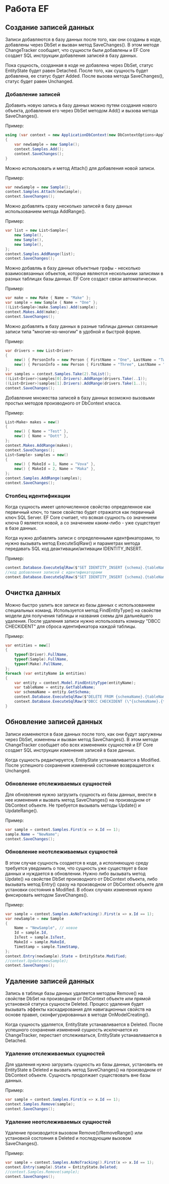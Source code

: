 # Работа EF

## Создание записей данных

Записи добавляются в базу данных после того, как они созданы в коде, добавлены через DbSet<T> и вызван метод SaveChanges(). В этом методе ChangeTracker сообщает, что сущности были добавлены и EF Core создает SQL инструкции добавления записей в базу данных.

Пока сущность, созданная в коде не добавлена через DbSet<T>, статус EntityState будет равен Detached. После того, как сущность будет добавлена, ее статус будет Added. После вызова метода SaveChanges(), статус будет равен Unchanged.

### Добавление записей

Добавить новую запись в базу данных можно путем создания нового объекта, добавления его через DbSet<T> методом Add() и вызова метода SaveChanges(). 

Пример:

```csharp
using (var context = new ApplicationDbContext(new DbContextOptions<ApplicationDbContext>()))
{
    var newSample = new Sample();
    context.Samples.Add();
    context.SaveChanges();
}
```

Можно использовать и метод Attach() для добавления новой записи.

Пример:

```csharp
var newSample = new Sample();
context.Samples.Attach(newSample);
context.SaveChanges();
```

Можно добавлять сразу несколько записей в базу данных использованием метода AddRange().

Пример:

```csharp
var list = new List<Sample>{
    new Sample(),
    new Sample(),
    new Sample(),
};
context.Samples.AddRange(list);
context.SaveChanges();
```

Можно добавляь в базу данных объектные графы - несколько взаимосвязанных объектов, которые являются несколькими записями в разных таблицах базы данных. EF Core создаст связи автоматически.

Пример:

```csharp
var make = new Make { Name = "Make" };
var sample = new Sample { Name = "One" };
((List<Sample>)make.Samples).Add(sample);
context.Makes.Add(make);
context.SaveChanges();
```

Можно добавлять в базу данных в разные таблицы данных связанные записи типа "многие-ко-многим" в удобной и быстрой форме.

Пример:

```csharp
var drivers = new List<Driver>
{
    new() { PersonInfo = new Person { FirstName = "One", LastName = "Two" }},
    new() { PersonInfo = new Person { FirstName = "Three", LastName = "Four" }},
};
var samples = context.Samples.Take(2).ToList();
((List<Driver>)samples[0].Drivers).AddRange(drivers.Take(..1));
((List<Driver>)samples[1].Drivers).AddRange(drivers.Take(1..));
context.SaveChanges();
```

Добавление множества записей в базу данных возможно вызовыми простых методов производного от DbContext класса.

Пример:

```csharp
List<Make> makes = new()
{
    new() { Name = "Test" },
    new() { Name = "Dott" },
};
context.Makes.AddRange(makes);
context.SaveChanges();
List<Sample> samples = new()
{
    new() { MakeId = 1, Name = "Vova" },
    new() { MakeId = 2, Name = "Maka" },
};
context.Samples.AddRange(samples);
context.SaveChanges();
```

### Столбец идентификации

Когда сущность имеет целочисленное свойство определенное как первичный ключ, то такое свойство будет отражатся как первичный ключ SQL Server. EF Core считает, что всякая сущность со значением ключа 0 является новой, а со значением каким-либо - уже существует в базе данных.

Когда нужно добавлять записи с определенными идентфикаторами, то нужно вызывать метод ExecuteSqlRaw() и параметрах метода передавать SQL код деактивации/активации IDENTITY_INSERT.

Пример:

```csharp
context.Database.ExecuteSqlRaw($"SET IDENTITY_INSERT {schema}.{tableName} ON");
//код добавления записей с идентификаторами
context.Database.ExecuteSqlRaw($"SET IDENTITY_INSERT {schema}.{tableName} OFF");
```

## Очистка данных

Можно быстро уалить все записи из базы данных с использованием специальных команд. Используется метод FindEntityType() на свойстве модели для получения таблицы и названия схемы для дальнейшего удаления. После удаления записи нужно использовать команду "DBCC CHECKIDENT" для сброса идентификатора каждой таблицы.

Пример:

```csharp
var entities = new[]
{
    typeof(Driver).FullName,
    typeof(Sample).FullName,
    typeof(Make).FullName,
};
foreach (var entityName in entities)
{
    var entity = context.Model.FindEntityType(entityName);
    var tableName = entity.GetTableName;
    var schemaName = entity.GetSchema;
    context.Database.ExecuteSqlRaw($"DELETE FROM {schemaName}.{tableName}");
    context.Database.ExecuteSqlRaw($"DBCC CHECKIDENT (\"{schemaName}.{tableName}\", RESEED, 0)");
}
```

## Обновление записей данных

Записи изменяются в базе данных после того, как они будут заргужены через DbSet<T>, изменены и вызван метод SaveChanges(). В этом методе ChangeTracker сообщает обо всех изменениях сущностей и EF Core создает SQL инструкции изменения записей в базе данных.

Когда сущность редактируется, EntityState устанавливается в Modified. После успешного сохранения изменений состояние возвращается к Unchanged.

### Обновление отслеживаемых сущностей

Для обновления нужно загрузить сущность из базы данных, внести в нее изменения и вызвать метод SaveChanges() на производном от DbContext объекте. Не требуется вызывать методы Update() и UpdateRange().

Пример:

```csharp
var sample = context.Samples.First(x => x.Id == 1);
sample.Name = "NewName";
context.SaveChanges();
```

### Обновление неотслеживаемых сущностей

В этом случае сущность создается в коде, а исполняющую среду требуется уведомить о том, что сущность уже существует в базе данных и нуждается в обновлении. Нужно либо вызывать метод Update() на свойстве DbSet<T> производного от DbContext объекта, либо вызывать метод Entry() сразу на производном от DbContext объекте для установки состояния в Modified. В обоих случаях изменения нужно фиксировать методом SaveChanges().

Пример:

```csharp
var sample = context.Samples.AsNoTracking().First(x => x.Id == 1);
var newSample = new Sample
{
    Name = "NewSample", // новое
    Id = sample.Id,
    IsTest = sample.IsTest,
    MakeId = sample.MakeId,
    TimeStamp = sample.TimeStamp,
};
context.Entry(newSample).State = EntityState.Modified;
//context.Update(newSample);
context.SaveChanges();
```

## Удаление записей данных

Запись в таблице базы данных удаляется методом Remove() на свойстве DbSet<T> на производном от DbContext объекте или прямой установкой статуса сущности Deleted. Процесс удаления будет вызывать эффекты каскадирования для навигационных свойств на основе правил, сконфигурированных в методе OnModelCreating().

Когда сущность удаляется, EntityState устанавливается в Deleted. После успешного сохранения изменений сущность исключается из ChangeTracker, перестает отслеживаться, EntityState устанавливается в Detached.

### Удаление отслеживаемых сущностей

Для удаления нужно загрузить сущность из базы данных, установить ее EntityState в Deleted и вызвать метод SaveChanges() на производном от DbContext объекте. Сущность продолжает существовать вне базы данных.

Пример:

```csharp
var sample = context.Samples.First(x => x.Id == 1);
context.Samples.Remove(sample);
context.SaveChanges();
```

### Удаление неотслеживаемых сущностей

Удаление производится вызовом Remove()/RemoveRange() или установкой состояния в Deleted и последующим вызовом SaveChanges(). 

Пример:

```csharp
var sample = context.Samples.AsNoTracking().First(x => x.Id == 1);
context.Entry(sample).State = EntityState.Deleted;
//context.Samples.Remove(sample);
context.SaveChanges();
```






















